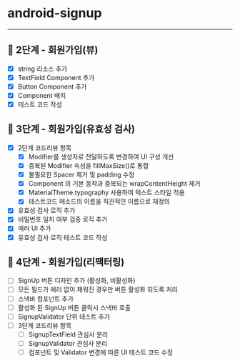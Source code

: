 # android-signup
- ---

## 🚀 2단계 - 회원가입(뷰)
- [x] string 리소스 추가
- [x] TextField Component 추가
- [x] Button Component 추가
- [x] Component 배치
- [x] 테스트 코드 작성

## 🚀 3단계 - 회원가입(유효성 검사)
- [x] 2단계 코드리뷰 항목
  - [x] Modifier를 생성자로 전달하도록 변경하여 UI 구성 개선
  - [x] 중복된 Modifier 속성을 fillMaxSize()로 통합
  - [x] 불필요한 Spacer 제거 및 padding 수정
  - [x] Component 의 기본 동작과 중복되는 wrapContentHeight 제거
  - [x] MaterialTheme.typography 사용하여 텍스트 스타일 적용
  - [x] 테스트코드 메소드의 이름을 직관적인 이름으로 재정의
- [x] 유효성 검사 로직 추가
- [x] 비밀번호 일치 여부 검증 로직 추가
- [x] 에러 UI 추가
- [x] 유효성 검사 로직 테스트 코드 작성

## 🚀 4단계 - 회원가입(리팩터링)
- [ ] SignUp 버튼 디자인 추가 (활성화, 비활성화)
- [ ] 모든 필드가 에러 없이 채워진 경우만 버튼 활성화 되도록 처리
- [ ] 스낵바 컴포넌트 추가
- [ ] 활성화 된 SignUp 버튼 클릭시 스낵바 호출
- [ ] SignupValidator 단위 테스트 추가
- [ ] 3단계 코드리뷰 항목
  - [ ] SignupTextField 관심사 분리
  - [ ] SignupValidator 관심사 분리
  - [ ] 컴포넌트 및 Validator 변경에 따른 UI 테스트 코드 수정